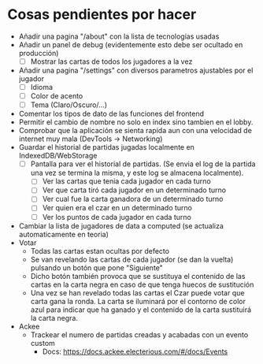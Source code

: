 # Cosas pendientes por hacer
- Añadir una pagina "/about" con la lista de tecnologías usadas
- Añadir un panel de debug (evidentemente esto debe ser ocultado en producción)
    - [ ] Mostrar las cartas de todos los jugadores a la vez
- Añadir una pagina "/settings" con diversos parametros ajustables por el jugador
    - [ ] Idioma
    - [ ] Color de acento
    - [ ] Tema (Claro/Oscuro/...)
- Comentar los tipos de dato de las funciones del frontend
- Permitir el cambio de nombre no solo en index sino tambien en el lobby.
- Comprobar que la aplicación se sienta rapida aun con una velocidad de internet muy mala (DevTools -> Networking)
- Guardar el historial de partidas jugadas localmente en IndexedDB/WebStorage
    - [ ] Pantalla para ver el historial de partidas. (Se envia el log de la partida una vez se termina la misma, y este log se almacena localmente).
        - [ ] Ver las cartas que tenia cada jugador en cada turno
        - [ ] Ver que carta tiró cada jugador en un determinado turno
        - [ ] Ver cual fue la carta ganadora de un determinado turno
        - [ ] Ver quien era el czar en un determinado turno
        - [ ] Ver los puntos de cada jugador en cada turno
- Cambiar la lista de jugadores de data a computed (se actualiza automaticamente en teoria)
- Votar
    - Todas las cartas estan ocultas por defecto
    - Se van revelando las cartas de cada jugador (se dan la vuelta) pulsando un botón que pone "Siguiente"
    - Dicho botón también provoca que se sustituya el contenido de las cartas en la carta negra en caso de que tenga huecos de sustitución
    - Una vez se han revelado todas las cartas el Czar puede votar que carta gana la ronda. La carta se iluminará por el contorno de color azul para indicar que ha ganado y el contenido de la carta sustituirá la carta negra.
- Ackee
    - Trackear el numero de partidas creadas y acabadas con un evento custom
        - Docs: https://docs.ackee.electerious.com/#/docs/Events
